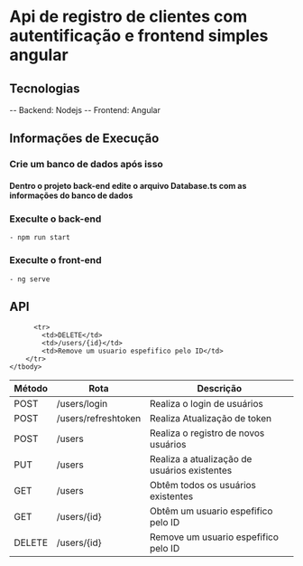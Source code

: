 # Api de registro de clientes com autentificação e frontend simples angular

## Tecnologias
-- Backend: Nodejs
-- Frontend: Angular

## Informações de Execução

### Crie um banco de dados após isso
#### Dentro o projeto back-end edite o arquivo Database.ts com as informações do banco de dados

### Execulte o back-end
    - npm run start
### Execulte o front-end
    - ng serve



## API

<table>
    <thead>
        <tr>
            <th>Método</th>
            <th>Rota</th>
            <th>Descrição</th>
        </tr>
    </thead>
    <tbody>
        <tr>
            <td>POST</td>
            <td>/users/login</td>
            <td>Realiza o login de usuários</td>
        </tr>
        <tr>
            <td>POST</td>
            <td>/users/refreshtoken</td>
            <td>Realiza Atualização de token</td>
        </tr>
        <tr>
            <td>POST</td>
            <td>/users</td>
            <td>Realiza o registro de novos usuários</td>
        </tr>
         <tr>
            <td>PUT</td>
            <td>/users</td>
            <td>Realiza a atualização de usuários existentes</td>
        </tr>
        <tr>
            <td>GET</td>
            <td>/users</td>
            <td>Obtêm todos os usuários existentes</td>
        </tr>
         <tr>
            <td>GET</td>
            <td>/users/{id}</td>
            <td>Obtêm um usuario espefifico pelo ID</td>
        </tr>
        <tr>
            <td>DELETE</td>
            <td>/users/{id}</td>
            <td>Remove um usuario espefifico pelo ID</td>
        </tr>

          <tr>
            <td>DELETE</td>
            <td>/users/{id}</td>
            <td>Remove um usuario espefifico pelo ID</td>
        </tr>
    </tbody>
</table>




